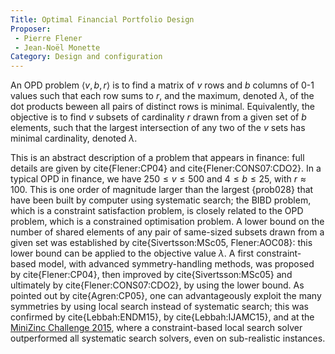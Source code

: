 ```yaml
---
Title: Optimal Financial Portfolio Design
Proposer: 
 - Pierre Flener
 - Jean-Noël Monette
Category: Design and configuration
---
```


An OPD problem $\langle v, b, r \rangle$ is to find a matrix of $v$
rows and $b$ columns of $0$-$1$ values such that each row sums to $r$,
and the maximum, denoted $\lambda$, of the dot products beween all
pairs of distinct rows is minimal.  Equivalently, the objective is to
find $v$ subsets of cardinality $r$ drawn from a given set of $b$
elements, such that the largest intersection of any two of the $v$
sets has minimal cardinality, denoted $\lambda$.

This is an abstract description of a problem that appears in finance:
full details are given by cite{Flener:CP04} and
cite{Flener:CONS07:CDO2}.  In a typical OPD in finance, we have $250
\leq v \leq 500$ and $4 \leq b \leq 25$, with $r \approx 100$.  This
is one order of magnitude larger than the largest
{prob028} that have been built by
computer using systematic search; the BIBD problem, which is a
constraint satisfaction problem, is closely related to the OPD
problem, which is a constrained optimisation problem.  A lower bound
on the number of shared elements of any pair of same-sized subsets
drawn from a given set was established by cite{Sivertsson:MSc05,
Flener:AOC08}: this lower bound can be applied to the objective value
$\lambda$.  A first constraint-based model, with advanced
symmetry-handling methods, was proposed by cite{Flener:CP04}, then
improved by cite{Sivertsson:MSc05} and ultimately by
cite{Flener:CONS07:CDO2}, by using the lower bound.  As pointed out by
cite{Agren:CP05}, one can advantageously exploit the many symmetries
by using local search instead of systematic search; this was confirmed
by cite{Lebbah:ENDM15}, by cite{Lebbah:IJAMC15}, and at the [MiniZinc
Challenge 2015](http://www.minizinc.org/challenge2015/challenge.html),
where a constraint-based local search solver outperformed all
systematic search solvers, even on sub-realistic instances.